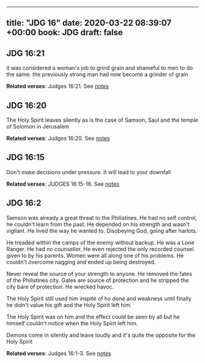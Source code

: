 
---
title: "JDG 16"
date: 2020-03-22 08:39:07 +00:00
book: JDG
draft: false
---

## JDG 16:21

it was considered a woman's job to grind grain and shameful to men to do the same. the previously strong man had now become a grinder of grain

**Related verses**: Judges 16:21. See [notes](https://my.bible.com/notes/3390762154067747093)


## JDG 16:20

The Holy Spirit leaves silently as is the case of Samson, Saul and the temple of Solomon in Jerusalem

**Related verses**: Judges 16:20. See [notes](https://my.bible.com/notes/3390131607838647052)


## JDG 16:15

Don't make decisions under pressure. It will lead to your downfall

**Related verses**: JUDGES 16:15-16. See [notes](https://my.bible.com/notes/2600435709056377026)


## JDG 16:2

Samson was already a great threat to the Philistines. He had no self control, he couldn't learn from the past. He depended on his strength and wasn't vigilant. He lived the way he wanted to. Disobeying God, going after harlots.

He treaded within the camps of the enemy without backup. He was a Lone Ranger. He had no counsellor. He even rejected the only recorded counsel given to by his parents. Women were all along one of his problems. He couldn't overcome nagging and ended up being destroyed. 

Never reveal the source of your strength to anyone. He removed the fates of the Philistines city. Gates are source of protection and he stripped the city bare of protection. He wrecked havoc.

The Holy Spirit still used him inspite of ho done and weakness until finally he didn't value his gift and the Holy Spirit left him.

The Holy Spirit was on him and the effect could be seen by all but he himself couldn't notice when the Holy Spirit left him.

Demons come in silently and leave loudly and it's quite the opposite for the Holy Spirit

**Related verses**: Judges 16:1-3. See [notes](https://my.bible.com/notes/2600431029429461172)

